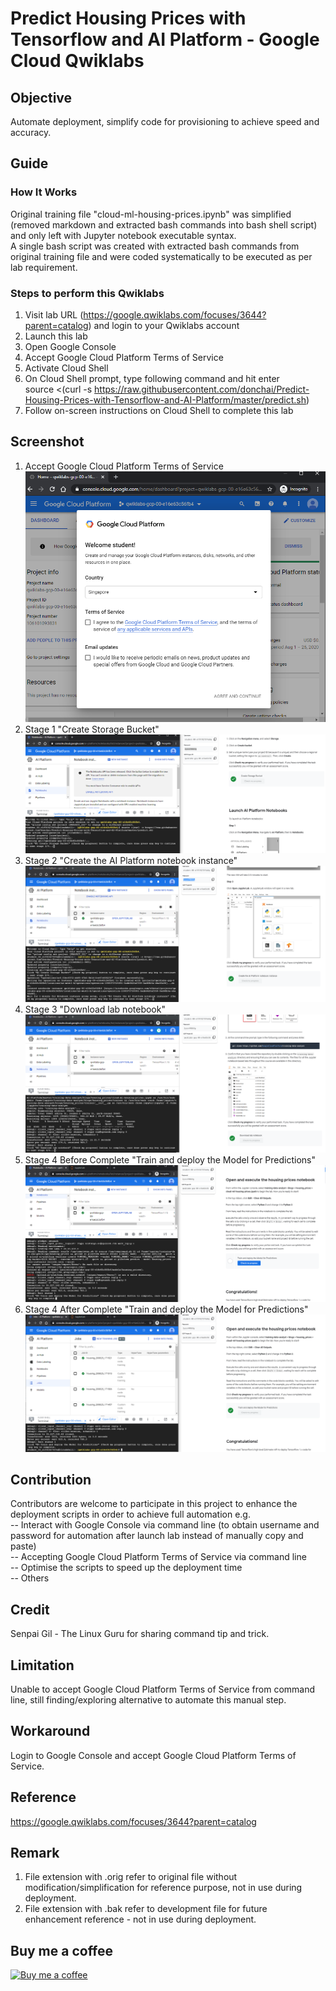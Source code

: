 # Predict Housing Prices with Tensorflow and AI Platform - Google Cloud Qwiklabs

## Objective

Automate deployment, simplify code for provisioning to achieve speed and accuracy.

## Guide

### How It Works
Original training file "cloud-ml-housing-prices.ipynb" was simplified (removed markdown and extracted bash commands into bash shell script) and only left with Jupyter notebook executable syntax.  
A single bash script was created with extracted bash commands from original training file and were coded systematically to be executed as per lab requirement.

### Steps to perform this Qwiklabs
1. Visit lab URL (https://google.qwiklabs.com/focuses/3644?parent=catalog) and login to your Qwiklabs account
2. Launch this lab
3. Open Google Console
4. Accept Google Cloud Platform Terms of Service
5. Activate Cloud Shell
6. On Cloud Shell prompt, type following command and hit enter  
source <(curl -s https://raw.githubusercontent.com/donchai/Predict-Housing-Prices-with-Tensorflow-and-AI-Platform/master/predict.sh)
7. Follow on-screen instructions on Cloud Shell to complete this lab

## Screenshot
1. Accept Google Cloud Platform Terms of Service  
![alt text](https://github.com/donchai/Predict-Housing-Prices-with-Tensorflow-and-AI-Platform/blob/master/screenshots/tnc.png?raw=true) 
2. Stage 1 "Create Storage Bucket"  
![alt text](https://github.com/donchai/Predict-Housing-Prices-with-Tensorflow-and-AI-Platform/blob/master/screenshots/step1.png?raw=true) 
3. Stage 2 "Create the AI Platform notebook instance"
![alt text](https://github.com/donchai/Predict-Housing-Prices-with-Tensorflow-and-AI-Platform/blob/master/screenshots/step2.png?raw=true) 
4. Stage 3 "Download lab notebook"
![alt text](https://github.com/donchai/Predict-Housing-Prices-with-Tensorflow-and-AI-Platform/blob/master/screenshots/step3.png?raw=true) 
5. Stage 4 Before Complete "Train and deploy the Model for Predictions"
![alt text](https://github.com/donchai/Predict-Housing-Prices-with-Tensorflow-and-AI-Platform/blob/master/screenshots/step4-beforecomplete.png?raw=true) 
6. Stage 4 After Complete "Train and deploy the Model for Predictions"
![alt text](https://github.com/donchai/Predict-Housing-Prices-with-Tensorflow-and-AI-Platform/blob/master/screenshots/step4-aftercomplete.png?raw=true) 

## Contribution
Contributors are welcome to participate in this project to enhance the deployment scripts in order to achieve full automation e.g.   
  -- Interact with Google Console via command line (to obtain username and password for automation after launch lab instead of manually copy and paste)   
  -- Accepting Google Cloud Platform Terms of Service via command line   
  -- Optimise the scripts to speed up the deployment time   
  -- Others

## Credit
Senpai Gil - The Linux Guru for sharing command tip and trick.

## Limitation
Unable to accept Google Cloud Platform Terms of Service from command line, still finding/exploring alternative to automate this manual step.

## Workaround
Login to Google Console and accept Google Cloud Platform Terms of Service.

## Reference 
https://google.qwiklabs.com/focuses/3644?parent=catalog

## Remark
1. File extension with .orig refer to original file without modification/simplification for reference purpose, not in use during deployment. 
2. File extension with .bak refer to development file for future enhancement reference - not in use during deployment.

## Buy me a coffee
[![Buy me a coffee](https://user-images.githubusercontent.com/6828772/114560921-b37d5280-9c9f-11eb-9746-64f01b0d67e9.png)](https://www.buymeacoffee.com/donchai)

